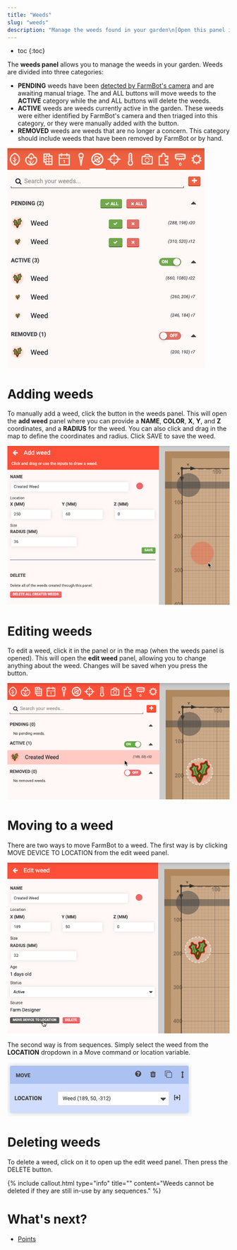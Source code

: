 ```yaml
---
title: "Weeds"
slug: "weeds"
description: "Manage the weeds found in your garden\n[Open this panel in the app](https://my.farm.bot/app/designer/weeds)"
---
```


* toc
{:toc}

The **weeds panel** allows you to manage the weeds in your garden. Weeds are divided into three categories:

  * **PENDING** weeds have been [detected by FarmBot's camera](photos/weed-detection.md) and are awaiting manual triage. The <span class="fb-button fb-green"><i class='fa fa-check'></i></span> and <span class="fb-button fb-green"><i class='fa fa-check'></i> ALL</span> buttons will move weeds to the **ACTIVE** category while the <span class="fb-button fb-red"><i class='fa fa-times'></i></span> and <span class="fb-button fb-red"><i class='fa fa-times'></i> ALL</span> buttons will delete the weeds.
  * **ACTIVE** weeds are weeds currently active in the garden. These weeds were either identified by FarmBot's camera and then triaged into this category, or they were manually added with the <span class="fb-button fb-red"><i class='fa fa-plus'></i></span> button.
  * **REMOVED** weeds are weeds that are no longer a concern. This category should include weeds that have been removed by FarmBot or by hand.

![weeds panel](_images/weeds_panel.png)

# Adding weeds
To manually add a weed, click the <span class="fb-button fb-red"><i class='fa fa-plus'></i></span> button in the weeds panel. This will open the **add weed** panel where you can provide a **NAME**, **COLOR**, **X**, **Y**, and **Z** coordinates, and a **RADIUS** for the weed. You can also click and drag in the map to define the coordinates and radius. Click <span class="fb-button fb-green">SAVE</span> to save the weed.

![add new weed](_images/add_new_weed.png)

# Editing weeds
To edit a weed, click it in the panel or in the map (when the weeds panel is opened). This will open the **edit weed** panel, allowing you to change anything about the weed. Changes will be saved when you press the <i class='fa fa-arrow-left'></i> button.

![weeds panel with weed hovered](_images/weeds_panel_with_weed_hovered.png)

# Moving to a weed
There are two ways to move FarmBot to a weed. The first way is by clicking <span class="fb-button fb-gray">MOVE DEVICE TO LOCATION</span> from the edit weed panel.

![edit weeds panel with move to weed button](_images/edit_weeds_panel_with_move_to_weed_button.png)

The second way is from sequences. Simply select the weed from the **LOCATION** dropdown in a <span class="fb-step fb-move">Move</span> command or location variable.

![move to weed location step](_images/move_to_weed_location_step.png)

# Deleting weeds
To delete a weed, click on it to open up the edit weed panel. Then press the <span class="fb-button fb-red">DELETE</span> button.

{%
include callout.html
type="info"
title=""
content="Weeds cannot be deleted if they are still in-use by any sequences."
%}

# What's next?

 * [Points](points.md)

